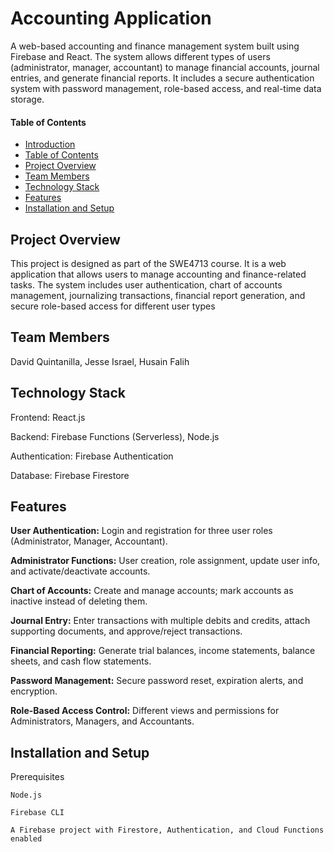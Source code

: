# Accounting Application

A web-based accounting and finance management system built using Firebase and React. The system allows different types of users (administrator, manager, accountant) to manage financial accounts, journal entries, and generate financial reports. It includes a secure authentication system with password management, role-based access, and real-time data storage.

#### Table of Contents

-  [Introduction](#acounting-application)
-  [Table of Contents](#table-of-contents)
-  [Project Overview](#project-overview)
-  [Team Members](#team-members)
-  [Technology Stack](#technology-stack)
-  [Features](#features)
-  [Installation and Setup](#installation-and-setup)

  
## Project Overview

This project is designed as part of the SWE4713 course. It is a web application that allows users to manage accounting and finance-related tasks. The system includes user authentication, chart of accounts management, journalizing transactions, financial report generation, and secure role-based access for different user types

## Team Members

David Quintanilla, Jesse Israel, Husain Falih

## Technology Stack

Frontend: React.js

Backend: Firebase Functions (Serverless), Node.js

Authentication: Firebase Authentication

Database: Firebase Firestore

## Features

**User Authentication:** Login and registration for three user roles (Administrator, Manager, Accountant).

**Administrator Functions:** User creation, role assignment, update user info, and activate/deactivate accounts.

**Chart of Accounts:** Create and manage accounts; mark accounts as inactive instead of deleting them.

**Journal Entry:** Enter transactions with multiple debits and credits, attach supporting documents, and approve/reject transactions.

**Financial Reporting:** Generate trial balances, income statements, balance sheets, and cash flow statements.

**Password Management:** Secure password reset, expiration alerts, and encryption.

**Role-Based Access Control:** Different views and permissions for Administrators, Managers, and Accountants.

## Installation and Setup
Prerequisites

    Node.js 
    
    Firebase CLI
    
    A Firebase project with Firestore, Authentication, and Cloud Functions enabled


